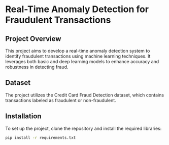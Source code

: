 # Real-Time Anomaly Detection for Fraudulent Transactions

## **Project Overview**
This project aims to develop a real-time anomaly detection system to identify fraudulent transactions using machine learning techniques. It leverages both basic and deep learning models to enhance accuracy and robustness in detecting fraud.

## **Dataset**
The project utilizes the Credit Card Fraud Detection dataset, which contains transactions labeled as fraudulent or non-fraudulent.

## **Installation**
To set up the project, clone the repository and install the required libraries:
```bash
pip install -r requirements.txt

